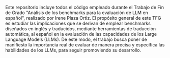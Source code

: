 Este repositorio incluye todos el código empleado durante el Trabajo de Fin de Grado "Análisis de los benchmarks para la evaluación de LLM en español", realizado por Irene Plaza Ortiz. El propósito general de este TFG es estudiar las implicaciones que se derivan de emplear benchmarks diseñados en inglés y traducidos, mediante herramientas de traducción automática, al español en la evaluación de las capacidades de los Large Language Models (LLMs). De este modo, el trabajo busca poner de manifiesto la importancia real de evaluar de manera precisa y específica las habilidades de los LLMs, para seguir promoviendo su desarrollo. 
